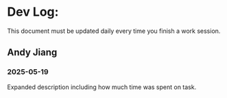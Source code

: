 # Dev Log:

This document must be updated daily every time you finish a work session.

## Andy Jiang

### 2025-05-19
Expanded description including how much time was spent on task.
